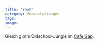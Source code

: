 ```yaml
---
title: "Yeah"
category: Veranstaltungen
tags: 
image: 
---
```


Gleich gibt's Oldschool-Jungle im [Cafe Gap](http://www.speakandspin.de).

